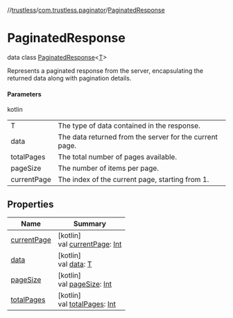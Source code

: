 //[trustless](../../../index.md)/[com.trustless.paginator](../index.md)/[PaginatedResponse](index.md)

# PaginatedResponse

data class [PaginatedResponse](index.md)&lt;[T](index.md)&gt;

Represents a paginated response from the server, encapsulating the returned data along with pagination details.

#### Parameters

kotlin

| | |
|---|---|
| T | The type of data contained in the response. |
| data | The data returned from the server for the current page. |
| totalPages | The total number of pages available. |
| pageSize | The number of items per page. |
| currentPage | The index of the current page, starting from 1. |

## Properties

| Name | Summary |
|---|---|
| [currentPage](current-page.md) | [kotlin]<br>val [currentPage](current-page.md): [Int](https://kotlinlang.org/api/latest/jvm/stdlib/kotlin/-int/index.html) |
| [data](data.md) | [kotlin]<br>val [data](data.md): [T](index.md) |
| [pageSize](page-size.md) | [kotlin]<br>val [pageSize](page-size.md): [Int](https://kotlinlang.org/api/latest/jvm/stdlib/kotlin/-int/index.html) |
| [totalPages](total-pages.md) | [kotlin]<br>val [totalPages](total-pages.md): [Int](https://kotlinlang.org/api/latest/jvm/stdlib/kotlin/-int/index.html) |
